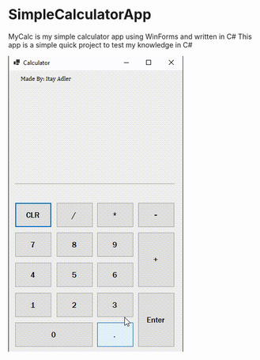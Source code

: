 # SimpleCalculatorApp
MyCalc is my simple calculator app using WinForms and written in C#
This app is a simple quick project to test my knowledge in C#

![](showcase.gif)
